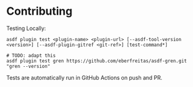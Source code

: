 # Contributing

Testing Locally:

```shell
asdf plugin test <plugin-name> <plugin-url> [--asdf-tool-version <version>] [--asdf-plugin-gitref <git-ref>] [test-command*]

# TODO: adapt this
asdf plugin test gren https://github.com/eberfreitas/asdf-gren.git "gren --version"
```

Tests are automatically run in GitHub Actions on push and PR.
